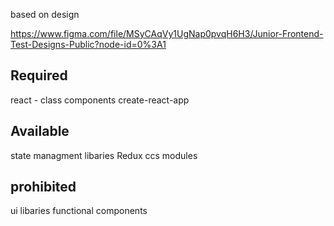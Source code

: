 
based on design 

https://www.figma.com/file/MSyCAqVy1UgNap0pvqH6H3/Junior-Frontend-Test-Designs-Public?node-id=0%3A1



## Required

react - class components 
create-react-app 

## Available 

state managment libaries Redux 
ccs modules

## prohibited

ui libaries
functional components

